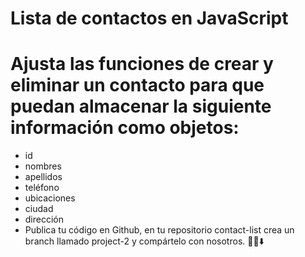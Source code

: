 # Lista de contactos en JavaScript

# Ajusta las funciones de crear y eliminar un contacto para que puedan almacenar la siguiente información como objetos:

- id
- nombres
- apellidos
- teléfono
- ubicaciones
- ciudad
- dirección
- Publica tu código en Github, en tu repositorio contact-list crea un branch llamado project-2 y compártelo con nosotros. 👍🏼⬇️
